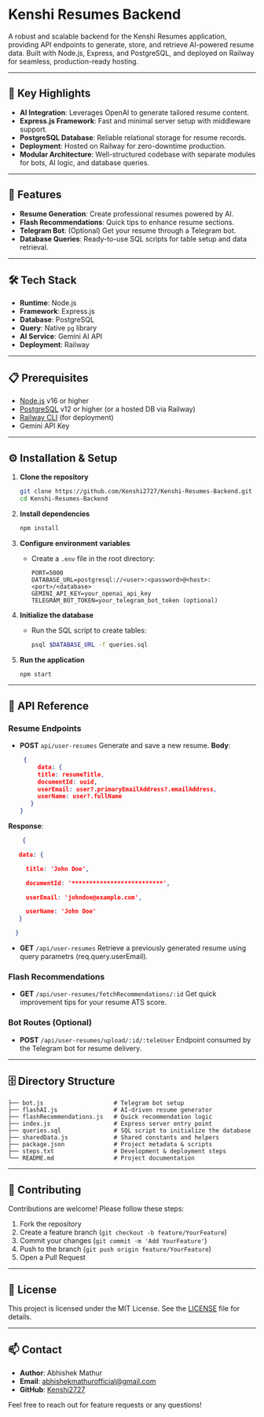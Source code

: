 # Kenshi Resumes Backend

A robust and scalable backend for the Kenshi Resumes application, providing API endpoints to generate, store, and retrieve AI-powered resume data. Built with Node.js, Express, and PostgreSQL, and deployed on Railway for seamless, production-ready hosting.

---

## 📍 Key Highlights

* **AI Integration**: Leverages OpenAI to generate tailored resume content.
* **Express.js Framework**: Fast and minimal server setup with middleware support.
* **PostgreSQL Database**: Reliable relational storage for resume records.
* **Deployment**: Hosted on Railway for zero-downtime production.
* **Modular Architecture**: Well-structured codebase with separate modules for bots, AI logic, and database queries.

---

## 🚀 Features

* **Resume Generation**: Create professional resumes powered by AI.
* **Flash Recommendations**: Quick tips to enhance resume sections.
* **Telegram Bot**: (Optional) Get your resume through a Telegram bot.
* **Database Queries**: Ready-to-use SQL scripts for table setup and data retrieval.

---

## 🛠️ Tech Stack

* **Runtime**: Node.js
* **Framework**: Express.js
* **Database**: PostgreSQL
* **Query**: Native `pg` library
* **AI Service**: Gemini AI API
* **Deployment**: Railway

---

## 📋 Prerequisites

* [Node.js](https://nodejs.org/) v16 or higher
* [PostgreSQL](https://www.postgresql.org/) v12 or higher (or a hosted DB via Railway)
* [Railway CLI](https://railway.app/) (for deployment)
* Gemini API Key

---

## ⚙️ Installation & Setup

1. **Clone the repository**

   ```bash
   git clone https://github.com/Kenshi2727/Kenshi-Resumes-Backend.git
   cd Kenshi-Resumes-Backend
   ```

2. **Install dependencies**

   ```bash
   npm install
   ```

3. **Configure environment variables**

   * Create a `.env` file in the root directory:

     ```env
     PORT=5000
     DATABASE_URL=postgresql://<user>:<password>@<host>:<port>/<database>
     GEMINI_API_KEY=your_openai_api_key
     TELEGRAM_BOT_TOKEN=your_telegram_bot_token (optional)
     ```

4. **Initialize the database**

   * Run the SQL script to create tables:

     ```bash
     psql $DATABASE_URL -f queries.sql
     ```

5. **Run the application**

   ```bash
   npm start
   ```

---

## 📖 API Reference

### Resume Endpoints

* **POST** `api/user-resumes`
  Generate and save a new resume.
  **Body**:

  ```json
   {
       data: {
       title: resumeTitle,
       documentId: uuid,
       userEmail: user?.primaryEmailAddress?.emailAddress,
       userName: user?.fullName
     }
  }
  
  ```

**Response**:

  ```json
      {

     data: {

       title: 'John Doe',

       documentId: '**************************',
  
       userEmail: 'johndoe@example.com',

       userName: 'John Doe'
     }

    }
  ```

* **GET** `/api/user-resumes`
  Retrieve a previously generated resume using query parametrs (req.query.userEmail).

### Flash Recommendations

* **GET** `/api/user-resumes/fetchRecommendations/:id`
  Get quick improvement tips for your resume ATS score.

### Bot Routes (Optional)

* **POST** `/api/user-resumes/upload/:id/:teleUser`
  Endpoint consumed by the Telegram bot for resume delivery.

---

## 🗄️ Directory Structure

```
├── bot.js                    # Telegram bot setup
├── flashAI.js                # AI-driven resume generator
├── flashRecommendations.js   # Quick recommendation logic
├── index.js                  # Express server entry point
├── queries.sql               # SQL script to initialize the database
├── sharedData.js             # Shared constants and helpers
├── package.json              # Project metadata & scripts
├── steps.txt                 # Development & deployment steps
└── README.md                 # Project documentation
```

---

## 🤝 Contributing

Contributions are welcome! Please follow these steps:

1. Fork the repository
2. Create a feature branch (`git checkout -b feature/YourFeature`)
3. Commit your changes (`git commit -m 'Add YourFeature'`)
4. Push to the branch (`git push origin feature/YourFeature`)
5. Open a Pull Request

---

## 📜 License

This project is licensed under the MIT License. See the [LICENSE](LICENSE) file for details.

---

## 📫 Contact

* **Author**: Abhishek Mathur
* **Email**: [abhishekmathurofficial@gmail.com](mailto:abhishekmathurofficial@gmail.com)
* **GitHub**: [Kenshi2727](https://github.com/Kenshi2727)

Feel free to reach out for feature requests or any questions!
